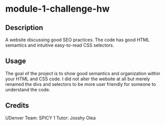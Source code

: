 # module-1-challenge-hw

## Description
A website discussing good SEO practices. The code has good HTML semantics and intuitive easy-to-read CSS selectors. 

## Usage
The goal of the project is to show good semantics and organization within your HTML and CSS code. I did not alter the website at all but merely renamed the divs and selectors to be more user friendly for someone to understand the code.

## Credits
UDenver Team: SPICY 1
Tutor: Josshy Olea

